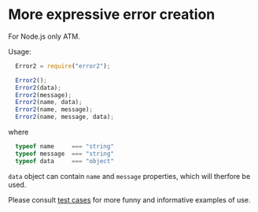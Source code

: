 More expressive error creation
==============================

For Node.js only ATM.

Usage:

``` javascript
  Error2 = require("error2");

  Error2();
  Error2(data);
  Error2(message);
  Error2(name, data);
  Error2(name, message);
  Error2(name, message, data);
```

where

``` javascript
  typeof name     === "string"
  typeof message  === "string"
  typeof data     === "object"
```

`data` object can contain `name` and `message` properties, which will therfore be used.

Please consult [test cases](test/Error2.coffee) for more funny and informative examples of use.
